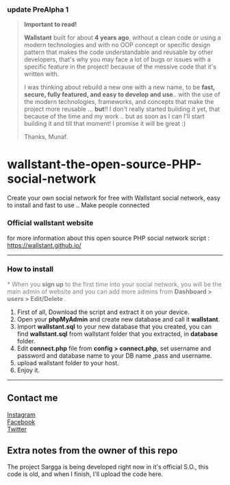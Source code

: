 ### update PreAlpha 1


> **Important to read!**
> 
> **Wallstant** built for about **4 years ago**, without a
> clean code or using a modern technologies and with no OOP concept or specific design
> pattern that makes the code understandable and reusable by other developers, that's why you may face a lot of bugs or issues with a specific feature in the project! because of the messive code that it's written with.
> 
> I was thinking about rebuild a new one with a new name, to be **fast,
> secure, fully featured, and easy to develop and use**.. with the use of the modern technologies, frameworks, and concepts that make the project more reusable ...
>  **but**!! I don't really started building it yet, that because of the time and my work .. but as soon as I can I'll start building it and till that moment! I promise it will be great :)
> 
> Thanks,
> Munaf.

# wallstant-the-open-source-PHP-social-network
Create your own social network for free with Wallstant social network, easy to install and fast to use .. Make people connected

<h3>Official wallstant website</h3>
for more information about this open source PHP social network script : <br> 
<a href='https://wallstant.github.io/'>https://wallstant.github.io/</a>
<hr>
<h3 style="color: black;font-size: auto;">How to install</h3>
			<p style="color: gray">* When you <b>sign up</b> to the first time into your social network, you will be the main admin of website and you can add more admins from <b>Dashboard > users > Edit/Delete </b>.</p>
<ol type="1">
	<li>First of all, Download the script and extract it on your device.</li>
	<li>Open your <b>phpMyAdmin</b> and create new database and call it <b>wallstant</b>.</li>
	<li>Import <b>wallstant.sql</b> to your new database that you created, you can find <b>wallstant.sql</b> from wallstant folder that you extracted, in <b>database</b> folder.</li>
	<li>Edit <b>connect.php</b> file from <b>config &gt; connect.php</b>, set username and password and database name to your DB name ,pass and username.</li>
	<li>upload wallstant folder to your host.</li>
	<li>Enjoy it.</li>
</ol>
<hr>

## Contact me
[Instagram](https://instagram.com/munafio) <br>
[Facebook](https://facebook.com/munafio) <br>
[Twitter](https://twitter.com/munaf_aqeel_m) <br>

## Extra notes from the owner of this repo
The project Sargga is being developed right now in it's official S.O., this code is old, and when I finish, I'll upload the code here.
